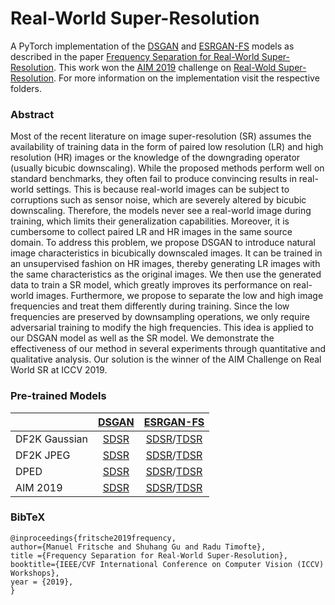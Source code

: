 # Real-World Super-Resolution
A PyTorch implementation of the [DSGAN](https://github.com/ManuelFritsche/real-world-sr/dsgan) and [ESRGAN-FS](https://github.com/ManuelFritsche/real-world-sr/esrgan-fs) models as described in the paper [Frequency Separation for Real-World Super-Resolution](https://arxiv.org/pdf/1911.07850.pdf). 
This work won the [AIM 2019](http://www.vision.ee.ethz.ch/aim19/) challenge on [Real-Wold Super-Resolution](https://arxiv.org/abs/1911.07783). For more information on the implementation visit the respective folders.

### Abstract
Most of the recent literature on image super-resolution (SR) assumes the availability of training data in the form of paired low resolution (LR) and high resolution (HR) images or the knowledge of the downgrading operator (usually bicubic downscaling). While the proposed methods perform well on standard benchmarks, they often fail to produce convincing results in real-world settings. This is because real-world images can be subject to corruptions such as sensor noise, which are severely altered by bicubic downscaling. Therefore, the models never see a real-world image during training, which limits their generalization capabilities. Moreover, it is cumbersome to collect paired LR and HR images in the same source domain.
To address this problem, we propose DSGAN to introduce natural image characteristics in bicubically downscaled images. It can be trained in an unsupervised fashion on HR images, thereby generating LR images with the same characteristics as the original images. We then use the generated data to train a SR model, which greatly improves its performance on real-world images. Furthermore, we propose to separate the low and high image frequencies and treat them differently during training. Since the low frequencies are preserved by downsampling operations, we only require adversarial training to modify the high frequencies. This idea is applied to our DSGAN model as well as the SR model. We demonstrate the effectiveness of our method in several experiments through quantitative and qualitative analysis. Our solution is the winner of the AIM Challenge on Real World SR at ICCV 2019.

### Pre-trained Models
| |[DSGAN](https://github.com/ManuelFritsche/real-world-sr/dsgan)|[ESRGAN-FS](https://github.com/ManuelFritsche/real-world-sr/esrgan-fs)|
|---|:---:|:---:|
|DF2K Gaussian|[SDSR](https://data.vision.ee.ethz.ch/timofter/FrequencySeparationRWSR/checkpoints/DSGAN/DF2K_gaussian.tar)|[SDSR](https://data.vision.ee.ethz.ch/timofter/FrequencySeparationRWSR/checkpoints/ESRGAN-FS/DF2K_gaussian_SDSR.pth)/[TDSR](https://data.vision.ee.ethz.ch/timofter/FrequencySeparationRWSR/checkpoints/ESRGAN-FS/DF2K_gaussian_TDSR.pth)|
|DF2K JPEG|[SDSR](https://data.vision.ee.ethz.ch/timofter/FrequencySeparationRWSR/checkpoints/DSGAN/DF2K_jpeg.tar)|[SDSR](https://data.vision.ee.ethz.ch/timofter/FrequencySeparationRWSR/checkpoints/ESRGAN-FS/DF2K_jpeg_SDSR.pth)/[TDSR](https://data.vision.ee.ethz.ch/timofter/FrequencySeparationRWSR/checkpoints/ESRGAN-FS/DF2K_jpeg_TDSR.pth)|
|DPED|[SDSR](https://data.vision.ee.ethz.ch/timofter/FrequencySeparationRWSR/checkpoints/DSGAN/DPED.tar)|[SDSR](https://data.vision.ee.ethz.ch/timofter/FrequencySeparationRWSR/checkpoints/ESRGAN-FS/DPED_SDSR.pth)/[TDSR](https://data.vision.ee.ethz.ch/timofter/FrequencySeparationRWSR/checkpoints/ESRGAN-FS/DPED_TDSR.pth)|
|AIM 2019|[SDSR](https://data.vision.ee.ethz.ch/timofter/FrequencySeparationRWSR/checkpoints/DSGAN/AIM2019.tar)|[SDSR](https://data.vision.ee.ethz.ch/timofter/FrequencySeparationRWSR/checkpoints/ESRGAN-FS/AIM2019_SDSR.pth)/[TDSR](https://data.vision.ee.ethz.ch/timofter/FrequencySeparationRWSR/checkpoints/ESRGAN-FS/AIM2019_TDSR.pth)|

### BibTeX
    @inproceedings{fritsche2019frequency,
    author={Manuel Fritsche and Shuhang Gu and Radu Timofte},
    title ={Frequency Separation for Real-World Super-Resolution},
    booktitle={IEEE/CVF International Conference on Computer Vision (ICCV) Workshops},
    year = {2019},
    }
